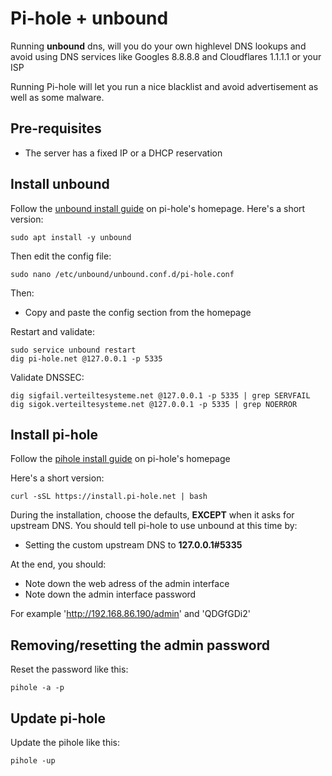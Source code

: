 # Pi-hole + unbound

Running **unbound** dns, will you do your own highlevel DNS lookups and avoid using DNS services like Googles 8.8.8.8 and Cloudflares 1.1.1.1 or your ISP

Running Pi-hole will let you run a nice blacklist and avoid advertisement as well as some malware.

## Pre-requisites

- The server has a fixed IP or a DHCP reservation

## Install unbound

Follow the [unbound install guide](https://docs.pi-hole.net/guides/dns/unbound/) on pi-hole's homepage. Here's a short version:

    sudo apt install -y unbound

Then edit the config file:

    sudo nano /etc/unbound/unbound.conf.d/pi-hole.conf

Then:

- Copy and paste the config section from the homepage

Restart and validate:

    sudo service unbound restart
    dig pi-hole.net @127.0.0.1 -p 5335

Validate DNSSEC:

    dig sigfail.verteiltesysteme.net @127.0.0.1 -p 5335 | grep SERVFAIL
    dig sigok.verteiltesysteme.net @127.0.0.1 -p 5335 | grep NOERROR

## Install pi-hole

Follow the [pihole install guide](https://docs.pi-hole.net/main/basic-install/) on pi-hole's homepage

Here's a short version:

    curl -sSL https://install.pi-hole.net | bash

During the installation, choose the defaults, **EXCEPT** when it asks for upstream DNS.
You should tell pi-hole to use unbound at this time by:

- Setting the custom upstream DNS to  **127.0.0.1#5335**

At the end, you should:

- Note down the web adress of the admin interface
- Note down the admin interface password

For example 'http://192.168.86.190/admin' and 'QDGfGDi2'

## Removing/resetting the admin password

Reset the password like this:

    pihole -a -p

## Update pi-hole

Update the pihole like this:

    pihole -up
